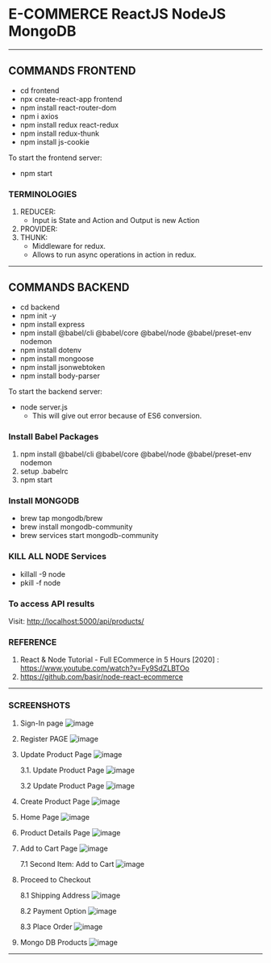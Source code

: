# E-COMMERCE ReactJS NodeJS MongoDB

---

## COMMANDS FRONTEND

- cd frontend
- npx create-react-app frontend
- npm install react-router-dom
- npm i axios
- npm install redux react-redux
- npm install redux-thunk
- npm install js-cookie

To start the frontend server:

- npm start

### TERMINOLOGIES

1. REDUCER:
   - Input is State and Action and Output is new Action
2. PROVIDER:
3. THUNK:
   - Middleware for redux.
   - Allows to run async operations in action in redux.

---

## COMMANDS BACKEND

- cd backend
- npm init -y
- npm install express
- npm install @babel/cli @babel/core @babel/node @babel/preset-env nodemon
- npm install dotenv
- npm install mongoose
- npm install jsonwebtoken
- npm install body-parser

To start the backend server:

- node server.js
  - This will give out error because of ES6 conversion.

### Install Babel Packages

1. npm install @babel/cli @babel/core @babel/node @babel/preset-env nodemon
2. setup .babelrc
3. npm start

### Install MONGODB

- brew tap mongodb/brew
- brew install mongodb-community
- brew services start mongodb-community

### KILL ALL NODE Services

- killall -9 node
- pkill -f node

### To access API results

Visit: <http://localhost:5000/api/products/>

### REFERENCE

1. React & Node Tutorial - Full ECommerce in 5 Hours [2020]
   : <https://www.youtube.com/watch?v=Fy9SdZLBTOo>
2. <https://github.com/basir/node-react-ecommerce>

---

### SCREENSHOTS

1. Sign-In page
   ![image](https://user-images.githubusercontent.com/15984084/127471137-b5b44667-12ef-4bee-a06b-a3c4be079080.png)

2. Register PAGE
   ![image](https://user-images.githubusercontent.com/15984084/127471205-25c7cb0c-a442-4a6e-9de6-60bc0cbc50f6.png)

3. Update Product Page
   ![image](https://user-images.githubusercontent.com/15984084/127471345-8a229661-2cbc-468b-8d17-069b710e6a73.png)

   3.1. Update Product Page
   ![image](https://user-images.githubusercontent.com/15984084/127471446-2a0e4adb-90c3-418f-8cfd-3793cbaece6d.png)

   3.2 Update Product Page
   ![image](https://user-images.githubusercontent.com/15984084/127471470-935d32de-05b6-4468-8a86-ec4e8830cde5.png)

4. Create Product Page
   ![image](https://user-images.githubusercontent.com/15984084/127471541-007c7ad3-101c-419c-b294-ea7c9b1e3cc1.png)

5. Home Page
   ![image](https://user-images.githubusercontent.com/15984084/127471932-a8054545-451d-45f5-80cf-c200ec1d95e6.png)

6. Product Details Page
   ![image](https://user-images.githubusercontent.com/15984084/127471977-b5236fc8-2fdc-4262-b4be-c9832e0907bc.png)

7. Add to Cart Page
   ![image](https://user-images.githubusercontent.com/15984084/127472007-9ebf3fef-a233-4f8d-8fbc-403d90db5f36.png)

   7.1 Second Item: Add to Cart
   ![image](https://user-images.githubusercontent.com/15984084/127472067-67b58a47-934d-406d-bec0-100c35c1743f.png)

8. Proceed to Checkout

   8.1 Shipping Address
   ![image](https://user-images.githubusercontent.com/15984084/127472210-b76710aa-ab33-4c6e-8e00-614877b91331.png)

   8.2 Payment Option
   ![image](https://user-images.githubusercontent.com/15984084/127472232-3a536a86-f0e8-4054-9d0e-d81a7c1748dd.png)

   8.3 Place Order
   ![image](https://user-images.githubusercontent.com/15984084/127472284-1753e771-ed8c-49ab-896f-03af2dd682a0.png)

9. Mongo DB Products
   ![image](https://user-images.githubusercontent.com/15984084/127472380-712cceee-e051-47fe-b604-5b51b8396743.png)

---
